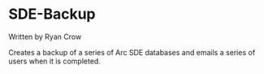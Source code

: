 # SDE-Backup
Written by Ryan Crow

Creates a backup of a series of Arc SDE databases and emails a series of users when it is completed.
